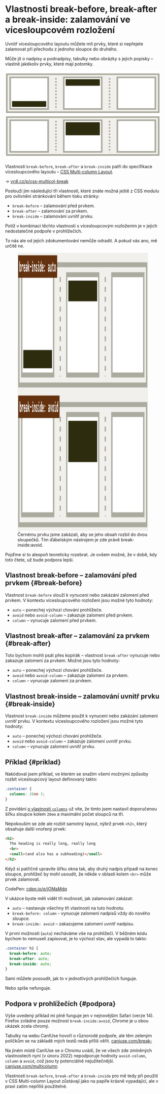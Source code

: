 # Vlastnosti break-before, break-after a break-inside: zalamování ve vícesloupcovém rozložení

Uvnitř vícesloupcového layoutu můžete mít prvky, které si nepřejete zalamovat při přechodu z jednoho sloupce do druhého.

Může jít o nadpisy a podnadpisy, tabulky nebo obrázky s jejich popisky – vlastně jakékoliv prvky, které mají potomky.

<span class="book-index" data-book-index="break-before"></span>
<span class="book-index" data-book-index="break-after"></span>
<span class="book-index" data-book-index="break-inside"></span>

<div class="connected" markdown="1">

![CSS vlastnosti column-break, break-after](../dist/images/small/vdlayout/css-multicol-break-scheme.jpg)

<div class="web-only" markdown="1">

Vlastnosti `break-before`, `break-after` a `break-inside` patří do specifikace vícesloupcového layoutu – [CSS Multi-column Layout](css-multicolumn.md).

</div>

<div class="ebook-only" markdown="1">

→ [vrdl.cz/p/css-multicol-break](https://www.vzhurudolu.cz/prirucka/css-multicol-break)

</div>

</div>

Poslouží jim následující tři vlastnosti, které znáte možná ještě z CSS modulu pro ovlivnění stránkování během tisku stránky:

- `break-before` – zalamování před prvkem.
- `break-after` – zalamování za prvkem.
- `break-inside` – zalamování uvnitř prvku.

Potíž v kombinaci těchto vlastností s vícesloupcovým rozložením je v jejich nedostatečné podpoře v prohlížečích.

To nás ale od jejich zdokumentování nemůže odradit. A pokud vás ano, mě určitě ne.

<figure>
<img src="../dist/images/original/vdlayout/css-multicol-break.jpg" width="1600" height="900" alt="CSS vlastnost break ve vícesloupcovém rozložení">
<figcaption markdown="1">
Černému prvku jsme zakázali, aby se jeho obsah rozbil do dvou sloupečků. Tím ďábelským nástrojem je zde právě break-inside:avoid.
</figcaption>
</figure>

Pojďme si to alespoň teoreticky rozebrat. Je ovšem možné, že v době, kdy toto čtete, už bude podpora lepší.

## Vlastnost break-before – zalamování před prvkem {#break-before}

Vlastnost `break-before` slouží k vynucení nebo zakázání zalomení před prvkem. V kontextu vícesloupcového rozložení jsou možné tyto hodnoty:

- `auto` – ponechej výchozí chování prohlížeče.
- `avoid` nebo `avoid-column` – zakazuje zalomení před prvkem.
- `column` – vynucuje zalomení před prvkem.

## Vlastnost break-after – zalamování za prvkem {#break-after}

Toto bychom mohli psát přes kopírák – vlastnost `break-after` vynucuje nebo zakazuje zalomení za prvkem. Možné jsou tyto hodnoty:

- `auto` – ponechej výchozí chování prohlížeče.
- `avoid` nebo `avoid-column` – zakazuje zalomení za prvkem.
- `column` – vynucuje zalomení za prvkem.

## Vlastnost break-inside – zalamování uvnitř prvku {#break-inside}

Vlastnost `break-inside` můžeme použít k vynucení nebo zakázání zalomení uvnitř prvku. V kontextu vícesloupcového rozložení jsou možné tyto hodnoty:

- `auto` – ponechej výchozí chování prohlížeče.
- `avoid` nebo `avoid-column` – zakazuje zalomení uvnitř prvku.
- `column` – vynucuje zalomení uvnitř prvku.

<!-- AdSnippet -->

## Příklad {#priklad}

Nakódoval jsem příklad, ve kterém se snažím všemi možnými způsoby rozbít vícesloupcový layout definovaný takto:

```css
.container {
  columns: 20em 3;
}
```

Z povídání [o vlastnosti `columns`](css-multicol-columns.md) už víte, že tímto jsem nastavil doporučenou šířku sloupce kolem `20em` a maximální počet sloupců na tři.

Nepokouším se zde ale rozbít samotný layout, nýbrž prvek `<h2>`, který obsahuje další vnořený prvek:

```html
<h2>
  The heading is really long, really long
  <br>
  <small>(and also has a subheading)</small>
</h2>
```

Když si patřičně upravíte šířku okna tak, aby druhý nadpis připadl na konec sloupce, prohlížeč by mohl usoudit, že někde v oblasti kolem `<br>` může prvek zalamovat.

CodePen: [cdpn.io/e/jOMaMdq](https://codepen.io/machal/pen/jOMaMdq?editors=1000)

V ukázce byste měli vidět tři možnosti, jak zalamování zakázat:

- `auto` – nastavuje všechny tři vlastnosti na tuto hodnotu.
- `break-before: column` - vynucuje zalomení nadpisů vždy do nového sloupce.
- `break-inside: avoid` – zakazujeme zalomení uvnitř nadpisu.

V první možnosti (`auto`) necháváme vše na prohlížeči. V běžném kódu bychom to nemuseli zapisovat, je to výchozí stav, ale vypadá to takto:

```css
.container h2 {
  break-before: auto;
  break-after: auto;
  break-inside: auto;
}
```

Sami můžete posoudit, jak to v jednotlivých prohlížečích funguje.

Nebo spíše nefunguje.

## Podpora v prohlížečích {#podpora}

Výše uvedený příklad mi plně funguje jen v nejnovějším Safari (verze 14). Firefox zvládne pouze možnost `break-inside:avoid`, Chrome je u obou ukázek zcela chromý.

Tabulky na webu CanIUse hovoří o různorodé podpoře, ale těm zeleným políčkům se na základě mých testů nedá příliš věřit. [caniuse.com/break-](https://caniuse.com/?search=break-%20multi-)

Na jiném místě CanIUse se o Chromu uvádí, že ve všech zde zmíněných vlastnostech nyní (v únoru 2022) nepodporuje hodnoty `avoid-column`, `column` a `avoid`, což jsou ty potenciálně nejužitečnější. [caniuse.com/multicolumn](https://caniuse.com/multicolumn)

<!-- AdSnippet -->

Vlastnosti `break-before`, `break-after` a `break-inside` pro mě tedy při použití v CSS Multi-column Layout zůstávají jako na papíře krásně vypadající, ale v praxi zatím nepříliš použitelné.
